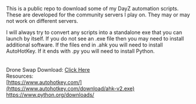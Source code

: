 This is a public repo to download some of my DayZ automation scripts. These are developed for the community servers I play on. They may or may not work on different servers.

I will always try to convert any scripts into a standalone exe that you can launch by itself. If you do not see an .exe file then you may need to install additional software. If the files end in .ahk you will need to install AutoHotKey. If it ends with .py you will need to install Python.
<br>
<br>
<br>
Drone Swap Download: [Click Here](https://github.com/RBND/DayZ-Public-Scripts/releases/download/DroneSwap/DroneSwap2.zip)
<br>
Resources:<br>
[https://www.autohotkey.com/](https://www.autohotkey.com/download/ahk-v2.exe)<br>
https://www.python.org/downloads/
